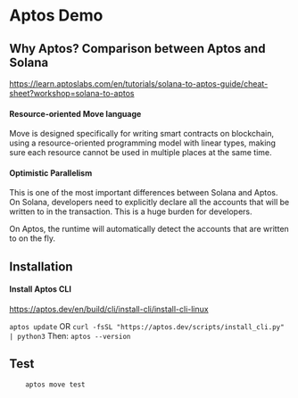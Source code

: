 # Aptos Demo

## Why Aptos? Comparison between Aptos and Solana
https://learn.aptoslabs.com/en/tutorials/solana-to-aptos-guide/cheat-sheet?workshop=solana-to-aptos

#### Resource-oriented Move language
Move is designed specifically for writing smart contracts on blockchain, using a resource-oriented programming model with linear types, making sure each resource cannot be used in multiple places at the same time.

#### Optimistic Parallelism
This is one of the most important differences between Solana and Aptos. 
On Solana, developers need to explicitly declare all the accounts that will be written to in the transaction. This is a huge burden for developers.

On Aptos, the runtime will automatically detect the accounts that are written to on the fly. 


## Installation 
#### Install Aptos CLI
https://aptos.dev/en/build/cli/install-cli/install-cli-linux

`aptos update`
OR
`curl -fsSL "https://aptos.dev/scripts/install_cli.py" | python3`
Then: `aptos --version`

## Test
```
	aptos move test
```